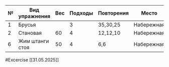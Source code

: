 

| №   | Вид упражнения  | Вес | Подходы | Повторения | Место      |
| --- | --------------- | --- | ------- | ---------- | ---------- |
| 1   | Брусья          |     | 3       | 35,30,25   | Набережная |
| 2   | Становая        | 60  | 4       | 12,12,10   | Набережная |
| 6   | Жим штанги стоя | 50  | 4       | 6,6        | Набережная |


#Excercise
[[31.05.2025]]